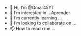 - 👋 Hi, I’m @Omar45YT
- 👀 I’m interested in ...Aprender
- 🌱 I’m currently learning ...
- 💞️ I’m looking to collaborate on ...
- 📫 How to reach me ...

<!---
Omar45YT/Omar45YT is a ✨ special ✨ repository because its `README.md` (this file) appears on your GitHub profile.
You can click the Preview link to take a look at your changes.
--->
